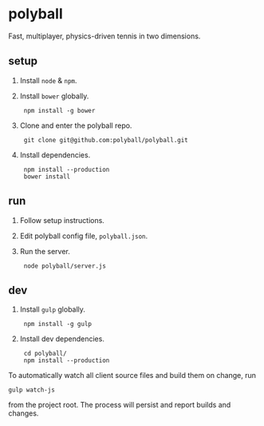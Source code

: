 # polyball

Fast, multiplayer, physics-driven tennis in two dimensions.

## setup

1. Install `node` & `npm`.

2. Install `bower` globally.
    
        npm install -g bower

3. Clone and enter the polyball repo.

        git clone git@github.com:polyball/polyball.git

4. Install dependencies.

        npm install --production
        bower install

## run

1. Follow setup instructions.
2. Edit polyball config file, `polyball.json`.
3. Run the server.

        node polyball/server.js

## dev

1. Install `gulp` globally.

        npm install -g gulp

2. Install dev dependencies.

        cd polyball/
        npm install --production

To automatically watch all client source files and build them on change,  run

    gulp watch-js

from the project root.  The process will persist and report builds and changes.
